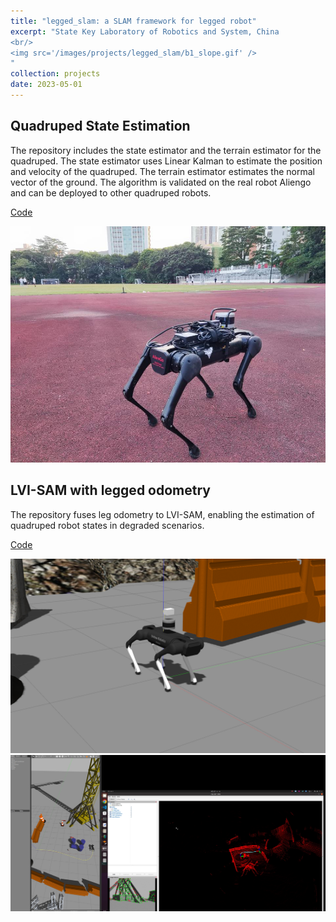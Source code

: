 ```yaml
---
title: "legged_slam: a SLAM framework for legged robot"
excerpt: "State Key Laboratory of Robotics and System, China 
<br/>
<img src='/images/projects/legged_slam/b1_slope.gif' />
"
collection: projects
date: 2023-05-01
---
```


## Quadruped State Estimation

The repository includes the state estimator and the terrain estimator for the quadruped. The state estimator uses Linear Kalman to estimate the position and velocity of the quadruped. The terrain estimator estimates the normal vector of the ground. The algorithm is validated on the real robot Aliengo and can be deployed to other quadruped robots.

[Code](https://github.com/skywoodsz/Quadruped-State-Estimation)

![aliengo](/images/projects/legged_slam/aliengo.jpg)

## LVI-SAM with legged odometry
The repository fuses leg odometry to LVI-SAM, enabling the estimation of quadruped robot states in degraded scenarios.

[Code](https://github.com/skywoodsz/LVI-SAM-Quadruped)

![lvi_sam_robot](/images/projects/legged_slam/lvi_sam_robot.png)
![lvi_sam_result](/images/projects/legged_slam/lvi_sam_result.png)